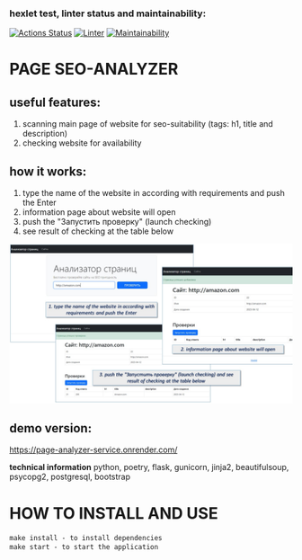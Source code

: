 ### hexlet test, linter status and maintainability:
[![Actions Status](https://github.com/ConstableFraser/python-project-83/workflows/hexlet-check/badge.svg)](https://github.com/ConstableFraser/python-project-83/actions)
[![Linter](https://github.com/ConstableFraser/python-project-83/actions/workflows/Linter.yml/badge.svg)](https://github.com/ConstableFraser/python-project-83/actions/workflows/Linter.yml)
[![Maintainability](https://api.codeclimate.com/v1/badges/02d7cf3a054818153080/maintainability)](https://codeclimate.com/github/ConstableFraser/python-project-83/maintainability)

# PAGE SEO-ANALYZER
## useful features:
1. scanning main page of website for seo-suitability (tags: h1, title and description)
2. checking website for availability

## how it works:
1. type the name of the website in according with requirements and push the Enter
2. information page about website will open
3. push the "Запустить проверку" (launch checking)
4. see result of checking at the table below

![Guide](res/Page_analyzer.jpg)

## demo version:
https://page-analyzer-service.onrender.com/


**technical information**
python, poetry, flask, gunicorn, jinja2, beautifulsoup, psycopg2, postgresql, bootstrap


# HOW TO INSTALL AND USE

```
make install - to install dependencies
make start - to start the application
```
